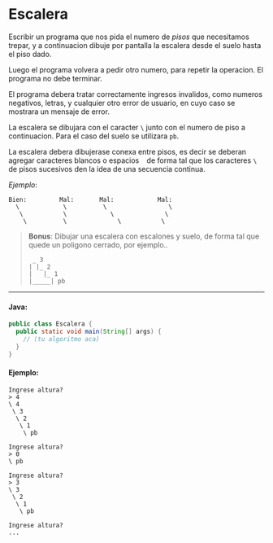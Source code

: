 Escalera
========

Escribir un programa que nos pida el numero de _pisos_ que necesitamos trepar, y
a continuacion dibuje por pantalla la escalera desde el suelo hasta el piso dado.

Luego el programa volvera a pedir otro numero, para repetir la operacion. El programa no debe terminar.

El programa debera tratar correctamente ingresos invalidos, como numeros negativos, letras, y cualquier otro error de usuario, en cuyo caso se mostrara un mensaje de error.

La escalera se dibujara con el caracter `\` junto con el numero de piso a continuacion. Para el caso del suelo se utilizara `pb`.

La escalera debera dibujerase conexa entre pisos, es decir se deberan agregar caracteres
blancos o espacios ` ` de forma tal que los caracteres `\` de pisos sucesivos den la
idea de una secuencia continua.

_Ejemplo_:

    Bien:         Mal:       Mal:            Mal:
      \            \          \                 \
       \           \            \              \
        \          \              \           \

> **Bonus**:
> Dibujar una escalera con escalones y suelo, de forma tal que quede un poligono cerrado, por ejemplo..
>
>      _ 3
>     | |_ 2
>     |   |_ 1
>     |_____| pb

----

#### Java:

```java
public class Escalera {
  public static void main(String[] args) {
    // (tu algoritmo aca)
  }
}
```

#### Ejemplo:

```
Ingrese altura?
> 4
\ 4
 \ 3
  \ 2
   \ 1
    \ pb

Ingrese altura?
> 0
\ pb

Ingrese altura?
> 3
\ 3
 \ 2
  \ 1
   \ pb

Ingrese altura?
...
```
